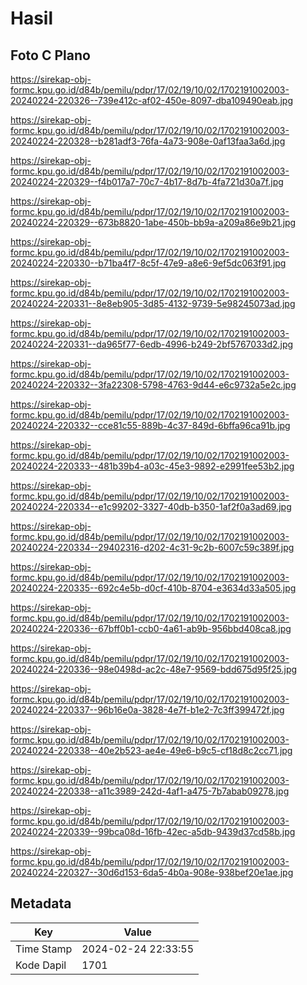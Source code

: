 # Hasil

## Foto C Plano

https://sirekap-obj-formc.kpu.go.id/d84b/pemilu/pdpr/17/02/19/10/02/1702191002003-20240224-220326--739e412c-af02-450e-8097-dba109490eab.jpg

https://sirekap-obj-formc.kpu.go.id/d84b/pemilu/pdpr/17/02/19/10/02/1702191002003-20240224-220328--b281adf3-76fa-4a73-908e-0af13faa3a6d.jpg

https://sirekap-obj-formc.kpu.go.id/d84b/pemilu/pdpr/17/02/19/10/02/1702191002003-20240224-220329--f4b017a7-70c7-4b17-8d7b-4fa721d30a7f.jpg

https://sirekap-obj-formc.kpu.go.id/d84b/pemilu/pdpr/17/02/19/10/02/1702191002003-20240224-220329--673b8820-1abe-450b-bb9a-a209a86e9b21.jpg

https://sirekap-obj-formc.kpu.go.id/d84b/pemilu/pdpr/17/02/19/10/02/1702191002003-20240224-220330--b71ba4f7-8c5f-47e9-a8e6-9ef5dc063f91.jpg

https://sirekap-obj-formc.kpu.go.id/d84b/pemilu/pdpr/17/02/19/10/02/1702191002003-20240224-220331--8e8eb905-3d85-4132-9739-5e98245073ad.jpg

https://sirekap-obj-formc.kpu.go.id/d84b/pemilu/pdpr/17/02/19/10/02/1702191002003-20240224-220331--da965f77-6edb-4996-b249-2bf5767033d2.jpg

https://sirekap-obj-formc.kpu.go.id/d84b/pemilu/pdpr/17/02/19/10/02/1702191002003-20240224-220332--3fa22308-5798-4763-9d44-e6c9732a5e2c.jpg

https://sirekap-obj-formc.kpu.go.id/d84b/pemilu/pdpr/17/02/19/10/02/1702191002003-20240224-220332--cce81c55-889b-4c37-849d-6bffa96ca91b.jpg

https://sirekap-obj-formc.kpu.go.id/d84b/pemilu/pdpr/17/02/19/10/02/1702191002003-20240224-220333--481b39b4-a03c-45e3-9892-e2991fee53b2.jpg

https://sirekap-obj-formc.kpu.go.id/d84b/pemilu/pdpr/17/02/19/10/02/1702191002003-20240224-220334--e1c99202-3327-40db-b350-1af2f0a3ad69.jpg

https://sirekap-obj-formc.kpu.go.id/d84b/pemilu/pdpr/17/02/19/10/02/1702191002003-20240224-220334--29402316-d202-4c31-9c2b-6007c59c389f.jpg

https://sirekap-obj-formc.kpu.go.id/d84b/pemilu/pdpr/17/02/19/10/02/1702191002003-20240224-220335--692c4e5b-d0cf-410b-8704-e3634d33a505.jpg

https://sirekap-obj-formc.kpu.go.id/d84b/pemilu/pdpr/17/02/19/10/02/1702191002003-20240224-220336--67bff0b1-ccb0-4a61-ab9b-956bbd408ca8.jpg

https://sirekap-obj-formc.kpu.go.id/d84b/pemilu/pdpr/17/02/19/10/02/1702191002003-20240224-220336--98e0498d-ac2c-48e7-9569-bdd675d95f25.jpg

https://sirekap-obj-formc.kpu.go.id/d84b/pemilu/pdpr/17/02/19/10/02/1702191002003-20240224-220337--96b16e0a-3828-4e7f-b1e2-7c3ff399472f.jpg

https://sirekap-obj-formc.kpu.go.id/d84b/pemilu/pdpr/17/02/19/10/02/1702191002003-20240224-220338--40e2b523-ae4e-49e6-b9c5-cf18d8c2cc71.jpg

https://sirekap-obj-formc.kpu.go.id/d84b/pemilu/pdpr/17/02/19/10/02/1702191002003-20240224-220338--a11c3989-242d-4af1-a475-7b7abab09278.jpg

https://sirekap-obj-formc.kpu.go.id/d84b/pemilu/pdpr/17/02/19/10/02/1702191002003-20240224-220339--99bca08d-16fb-42ec-a5db-9439d37cd58b.jpg

https://sirekap-obj-formc.kpu.go.id/d84b/pemilu/pdpr/17/02/19/10/02/1702191002003-20240224-220327--30d6d153-6da5-4b0a-908e-938bef20e1ae.jpg


## Metadata

| Key        | Value               |
| ---------- | ------------------- |
| Time Stamp | 2024-02-24 22:33:55 |
| Kode Dapil | 1701                |



